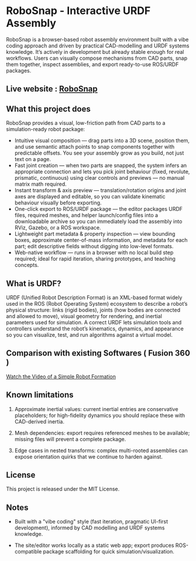 # RoboSnap - Interactive URDF Assembly
RoboSnap is a browser-based robot assembly environment built with a vibe coding approach and driven by practical CAD-modelling and URDF systems knowledge. It’s actively in development but already stable enough for real workflows. Users can visually compose mechanisms from CAD parts, snap them together, inspect assemblies, and export ready-to-use ROS/URDF packages.

## Live website : [RoboSnap](https://devashishharsh.github.io/RoboSnap/)

## What this project does
RoboSnap provides a visual, low-friction path from CAD parts to a simulation-ready robot package:

- Intuitive visual composition — drag parts into a 3D scene, position them, and use semantic attach points to snap components together with predictable offsets. You see your assembly grow as you build, not just text on a page.
- Fast joint creation — when two parts are snapped, the system infers an appropriate connection and lets you pick joint behaviour (fixed, revolute, prismatic, continuous) using clear controls and previews — no manual matrix math required.
- Instant transform & axis preview — translation/rotation origins and joint axes are displayed and editable, so you can validate kinematic behaviour visually before exporting.
- One-click export to ROS/URDF package — the editor packages URDF files, required meshes, and helper launch/config files into a downloadable archive so you can immediately load the assembly into RViz, Gazebo, or a ROS workspace.
- Lightweight part metadata & property inspection — view bounding boxes, approximate center-of-mass information, and metadata for each part; edit descriptive fields without digging into low-level formats.
- Web-native workflow — runs in a browser with no local build step required; ideal for rapid iteration, sharing prototypes, and teaching concepts.

## What is URDF?
URDF (Unified Robot Description Format) is an XML-based format widely used in the ROS (Robot Operating System) ecosystem to describe a robot’s physical structure: links (rigid bodies), joints (how bodies are connected and allowed to move), visual geometry for rendering, and inertial parameters used for simulation. A correct URDF lets simulation tools and controllers understand the robot’s kinematics, dynamics, and appearance so you can visualize, test, and run algorithms against a virtual model.

## Comparison with existing Softwares ( Fusion 360 )
[Watch the Video of a Simple Robot Formation](/static/images/Fusion_RoboSnap.mp4)

## Known limitations
1. Approximate inertial values: current inertial entries are conservative placeholders; for high-fidelity dynamics you should replace these with CAD-derived inertia.

2. Mesh dependencies: export requires referenced meshes to be available; missing files will prevent a complete package.

3. Edge cases in nested transforms: complex multi-rooted assemblies can expose orientation quirks that we continue to harden against.

## License
This project is released under the MIT License.

## Notes
- Built with a "vibe coding" style (fast iteration, pragmatic UI-first development), informed by CAD modelling and URDF systems knowledge.

- The site/editor works locally as a static web app; export produces ROS-compatible package scaffolding for quick simulation/visualization.
